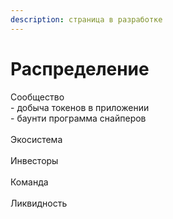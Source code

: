 ```yaml
---
description: страница в разработке
---
```


# Распределение

Сообщество\
\- добыча токенов в приложении\
\- баунти программа снайперов\
\
Экосистема\
\
Инвесторы\
\
Команда\
\
Ликвидность

